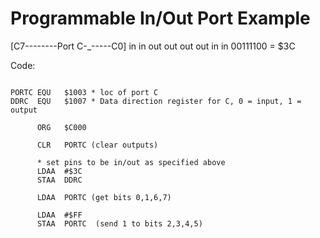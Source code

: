 # Programmable In/Out Port Example

[C7--------Port C-_-----C0]
in in out out out out in in
00111100 = $3C

Code:
```

PORTC EQU   $1003 * loc of port C
DDRC  EQU   $1007 * Data direction register for C, 0 = input, 1 = output

      ORG   $C000

      CLR   PORTC (clear outputs)

      * set pins to be in/out as specified above
      LDAA  #$3C
      STAA  DDRC

      LDAA  PORTC (get bits 0,1,6,7)

      LDAA  #$FF
      STAA  PORTC  (send 1 to bits 2,3,4,5)

```



